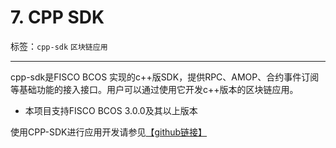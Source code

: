 # 7. CPP SDK

标签：``cpp-sdk`` ``区块链应用``

----

cpp-sdk是FISCO BCOS 实现的c++版SDK，提供RPC、AMOP、合约事件订阅等基础功能的接入接口。用户可以通过使用它开发c++版本的区块链应用。

- 本项目支持FISCO BCOS 3.0.0及其以上版本

使用CPP-SDK进行应用开发请参见[【github链接】](https://github.com/FISCO-BCOS/bcos-cpp-sdk)

